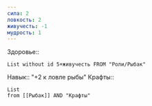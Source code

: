 ```yaml
---
сила: 2
ловкость: 2
живучесть: -1
мудрость: 1
---
```

 Здоровье::
```dataview
List without id 5+живучесть FROM "Роли/Рыбак"
```
Навык:: "+2 к ловле рыбы"
Крафты:: 
```dataview
List
from [[Рыбак]] AND "Крафты"
```
